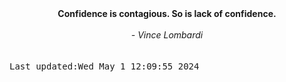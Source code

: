 
<div align="center"><b><span>Confidence is contagious. So is lack of confidence.</span></b><br><br><i> - Vince Lombardi</i></div>
<br><br><kbd>Last updated:Wed May  1 12:09:55 2024</kbd>